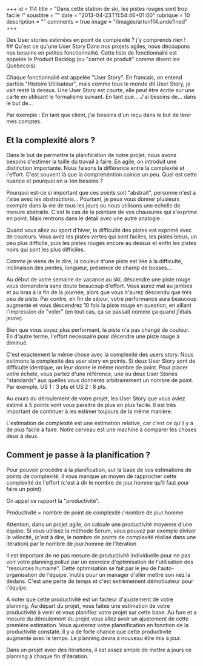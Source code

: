 +++
id = 114
title = "Dans cette station de ski, les pistes rouges sont trop facile !"
soustitre = ""
date = "2013-04-23T11:54:46+01:00"
rubrique = 10
description = ""
comments = true
image = "/images/arton114.undefined"
+++

<div class="chapo">Des User stories estimées en point de complexité ? j'y comprends rien !</div>
## Qu'est ce qu'une User Story
Dans nos projets agiles, nous découpons nos besoins en petites fonctionnalité. Cette liste de fonctionnalié est appelée le Product Backlog (ou "carnet de produit" comme disent les Quebecois).

Chaque fonctionnalié est appelée "User Story". En francais, on entend parfois "Histoire Utilisateur", mais comme tous le monde dit User Story, je vait resté là dessus. Une User Story est courte, elle peut être écrite sur une carte en utilisant le formalisme suivant. 
En tant que... J'ai besoins de... dans le but de... 

Par exemple :
En tant que client, j'ai besoins d'un reçu dans le but de tenir mes comptes.

## Et la complexité alors ?

Dans le but de permettre la planification de notre projet, nous avons besoins d'estimer la taille du travail à faire. En agile, on introduit une distinction importante. Nous faisons la différence entre la complexité et l'effort. C'est souvent là que la comprehéntion coince un peu. Quel est cette nuance et pourquoi en a-ton besoins ?

Pourquoi est-ce si important que ces points soit "abstrait", personne n'est a l'aise avec les abstractions... Pourtant, je peux vous donner plusieurs exemple dans la vie de tous les jours ou nous utilisons une echelle de mesure abstraite. C'est le cas de la pointure de vos chausures qui s'exprime en point. Mais rentrons dans le détail avec une autre analogie :

Quand vous allez au sport d'hiver, la difficulté des pistes est exprimé avec de couleurs. Vous avez les pistes vertes qui sont faciles, les pistes bleus, un peu plus difficile, puis les pistes rouges encore au dessus et enfin les pistes noirs qui sont les plus difficiles. 

Comme je viens de le dire, la couleur d'une piste est liée à la difficulté, inclinaison des pentes, longueur, présence de champ de bosses... 

Au début de votre semaine de vacance au ski, déscendre une piste rouge vous demandera sans doute beaucoup d'effort. Vous aurez mal au jambes et au bras à la fin de la journée, alors que vous n'aurez descendu que très peu de piste. Par contre, en fin de séjour, votre performance aura beaucoup augmenté et vous déscendrez 10 fois la piste rouge en question, en aillant l'impression de "voler" (en tout cas, ça se passait comme ça quand j'étais jeune).

Bien que vous soyez plus performant, la piste n'a pas changé de couleur. En d'autre terme, l'effort necessaire pour décendre une piste rouge à diminué. 

C'est exactement la même chose avec la complexité des users story. Nous estimons la complexité des user story en points. Si deux User Story sont de difficulté identique, on leur donne le même nombre de point. Pour placer votre échele, vous partez d'une référence, une ou deux User Stories "standards" aux quelles vous donnerez arbitrairement un nombre de point. Par exemple, US 1 : 3 pts et US 2 : 8 pts.

Au cours du déroulement de votre projet, les User Story que vous aviez estimé à 5 points vont vous paraitre de plus en plus facile. Il est très important de continuer à les estimer toujours de la même manière. 

L'estimation de complexité est une estimation relative, car c'est ce qu'il y a de plus facile à faire. Notre cerveau est une machine à comparer les choses deux à deux.

## Comment je passe à la planification ?

Pour pouvoir procédre à la planification, sur la base de vos estimations de points de complexité, il vous manque un moyen de rapprocher cette complexité de l'effort (c'est à dir le nombre de jour.homme qu'il faut pour faire un point).

On appel ce rapport la "productivité". 

Productivité = nombre de point de complexité / nombre de jour.homme

Attention, dans un projet agile, on calcule une productivité moyenne d'une équipe. Si vous utilisez la méthode Scrum, vous pouvez par exemple diviser la vélocité, (c'est à dire, le nombre de points de complexité réalisé dans une itération) par le nombre de jour.homme de l'itération

Il est important de ne pas mesure de productivité individuelle pour ne pas voir votre planning pollué par un exercice d'optimisation de l'utilisation des "resources humaine". Cette optimisation se fait par le jeu de l'auto-organisation de l'équipe. Inutile pour un manager d'aller mettre son nez la dedans. C'est une perte de temps et c'est extrèmement démotivateur pour l'équipe.

A noter que cette productivité est un facteur d'ajustement de votre planning. 
Au départ du projet, vous faites une estimation de votre productivité à venir et vous planifiez votre projet sur cette base. Au fure et a mesure du déroulement du projet vous allez avoir un ajustement de cette première estimation. Vous ajusterez votre plannification en fonction de la productivité constaté. Il y a de forte chance que cette productivité augmente avec le temps. Le planning devra à nouveau être mis à jour.

Dans un projet avec des itérations, il est assez simple de mettre à jours ce planning à chaque fin d'itération.